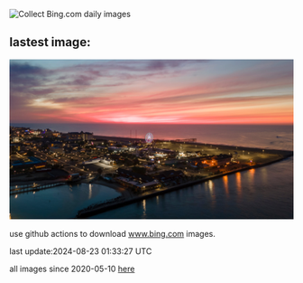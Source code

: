 ![Collect Bing.com daily images](https://github.com/counter2015/bing-daily-images/workflows/Collect%20Bing.com%20daily%20images/badge.svg)
## lastest image:
![](images/OceanCityMD.jpg)

use github actions to download www.bing.com images.

last update:2024-08-23 01:33:27 UTC

all images since 2020-05-10 [here](https://github.com/counter2015/bing-daily-images/tree/master/images) 
